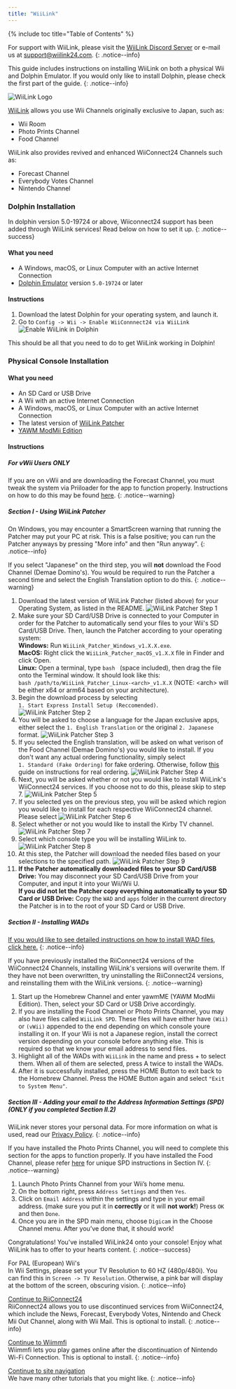 ```yaml
---
title: "WiiLink"
---
```


{% include toc title="Table of Contents" %}

For support with WiiLink, please visit the [WiiLink Discord Server](https://discord.com/invite/reqUMqxu8D) or e-mail us at [support@wiilink24.com](mailto:support@wiilink24.com).
{: .notice--info}

This guide includes instructions on installing WiiLink on both a physical Wii and Dolphin Emulator. If you would only like to install Dolphin, please check the first part of the guide.
{: .notice--info}

![WiiLink Logo](/images/WiiLinkLogo.png)

[WiiLink](https://wiilink24.com/) allows you use Wii Channels originally exclusive to Japan, such as:

- Wii Room
- Photo Prints Channel
- Food Channel

WiiLink also provides revived and enhanced WiiConnect24 Channels such as:

- Forecast Channel
- Everybody Votes Channel
- Nintendo Channel

### Dolphin Installation

In dolphin version 5.0-19724 or above, Wiiconnect24 support has been added through WiiLink services! Read below on how to set it up.
{: .notice--success}

#### What you need

- A Windows, macOS, or Linux Computer with an active Internet Connection
- [Dolphin Emulator](https://dolphin-emu.org/download/) version `5.0-19724` or later

#### Instructions

1. Download the latest Dolphin for your operating system, and launch it.
2. Go to `Config -> Wii -> Enable WiiConnnect24 via WiiLink`
   ![Enable WiiLink in Dolphin](/images/Dolphin_WiiLink/enable-wiilink.png)

This should be all that you need to do to get WiiLink working in Dolphin!

### Physical Console Installation

#### What you need

- An SD Card or USB Drive
- A Wii with an active Internet Connection
- A Windows, macOS, or Linux Computer with an active Internet Connection
- The latest version of [WiiLink Patcher](https://github.com/WiiLink24/WiiLink24-Patcher/releases/latest)
- [YAWM ModMii Edition](https://oscwii.org/library/app/yawmme)

#### Instructions

##### For vWii Users ONLY

If you are on vWii and are downloading the Forecast Channel, you must tweak the system via Priiloader for the app to function properly. Instructions on how to do this may be found [here](riiconnect24-vwii#section-iv---using-riiconnect24).
{: .notice--warning}

##### Section I - Using WiiLink Patcher

On Windows, you may encounter a SmartScreen warning that running the Patcher may put your PC at risk. This is a false positive; you can run the Patcher anyways by pressing "More info" and then "Run anyway".
{: .notice--info}

If you select "Japanese" on the third step, you will <b>not</b> download the Food Channel (Demae Domino's). You would be required to run the Patcher a second time and select the English Translation option to do this.
{: .notice--warning}

1. Download the latest version of WiiLink Patcher (listed above) for your Operating System, as listed in the README.
   ![WiiLink Patcher Step 1](/images/WiiLink_Patcher/1.png)
2. Make sure your SD Card/USB Drive is connected to your Computer in order for the Patcher to automatically send your files to your Wii's SD Card/USB Drive. Then, launch the Patcher according to your operating system:<br>
<b>Windows:</b> Run `WiiLink_Patcher_Windows_v1.X.X.exe`.<br>
<b>MacOS:</b> Right click the `WiiLink_Patcher_macOS_v1.X.X` file in Finder and click Open.<br>
<b>Linux:</b> Open a terminal, type `bash ` (space included), then drag the file onto the Terminal window. It should look like this: <br>`bash /path/to/WiiLink_Patcher_Linux-<arch>_v1.X.X` (NOTE: \<arch> will be either x64 or arm64 based on your architecture).
3. Begin the download process by selecting <br>`1. Start Express Install Setup (Reccomended)`.
   ![WiiLink Patcher Step 2](/images/WiiLink_Patcher/2.png)
3. You will be asked to choose a language for the Japan exclusive apps, either select the `1. English Translation` or the original `2. Japanese` format.
   ![WiiLink Patcher Step 3](/images/WiiLink_Patcher/3.png)
4. If you selected the English translation, will be asked on what verison of the Food Channel (Demae Domino's) you would like to install. If you don't want any actual ordering functionality, simply select <br>
`1. Standard (Fake Ordering)` for fake ordering. Otherwise, follow [this](wiilink-demae-dominos) guide on instructions for real ordering.
   ![WiiLink Patcher Step 4](/images/WiiLink_Patcher/4.png)
5. Next, you will be asked whether or not you would like to install WiiLink's WiiConnect24 services. If you choose not to do this, please skip to step 7.
   ![WiiLink Patcher Step 5](/images/WiiLink_Patcher/5.png)
6. If you selected yes on the previous step, you will be asked which region you would like to install for each respective WiiConnect24 channel. Please select
   ![WiiLink Patcher Step 6](/images/WiiLink_Patcher/6.png)
7. Select whether or not you would like to install the Kirby TV channel.
   ![WiiLink Patcher Step 7](/images/WiiLink_Patcher/7.png)
8. Select which console type you will be installing WiiLink to.
   ![WiiLink Patcher Step 8](/images/WiiLink_Patcher/8.png)
9. At this step, the Patcher will download the needed files based on your selections to the specified path.
   ![WiiLink Patcher Step 9](/images/WiiLink_Patcher/9.png)
10. <b>If the Patcher automatically downloaded files to your SD Card/USB Drive:</b> You may disconnect your SD Card/USB Drive from your Computer, and input it into your Wii/Wii U.<br>
<b>If you did not let the Patcher copy everything automatically to your SD Card or USB Drive:</b> Copy the `WAD` and `apps` folder in the current directory the Patcher is in to the root of your SD Card or USB Drive.

##### Section II - Installing WADs

[If you would like to see detailed instructions on how to install WAD files, click here.](yawmme)
{: .notice--info}

If you have previously installed the RiiConnect24 versions of the WiiConnect24 Channels, installing WiiLink's versions will overwrite them. If they have not been overwritten, try uninstalling the RiiConnect24 versions, and reinstalling them with the WiiLink versions.
{: .notice--warning}

1. Start up the Homebrew Channel and enter yawmME (YAWM ModMii Edition). Then, select your SD Card or USB Drive accordingly.
2. If you are installing the Food Channel or Photo Prints Channel, you may also have files called `WiiLink SPD`. These files will have either have `(Wii)` or `(vWii)` appended to the end depending on which console youre installing it on. If your Wii is not a Japanese region, install the correct version depending on your console before anything else. This is required so that we know your email address to send files.
3. Highlight all of the WADs with `WiiLink` in the name and press + to select them. When all of them are selected, press A twice to install the WADs.
4. After it is successfully installed, press the HOME Button to exit back to the Homebrew Channel. Press the HOME Button again and select `"Exit to System Menu"`.

##### Section III - Adding your email to the Address Information Settings (SPD) (ONLY if you completed Section II.2)

WiiLink never stores your personal data. For more information on what is used, read our [Privacy Policy](https://www.wiilink24.com/privacy-policy).
{: .notice--info}

If you have installed the Photo Prints Channel, you will need to complete this section for the apps to function properly. If you have installed the Food Channel, please refer [here](wiilink-demae-dominos) for unique SPD instructions in Section IV.
{: .notice--warning}

1. Launch Photo Prints Channel from your Wii’s home menu.
2. On the bottom right, press `Address Settings` and then `Yes`.
3. Click on `Email Address` within the settings and type in your email address. (make sure you put it in <b>correctly</b> or it will <b>not work!</b>) Press `OK` and then `Done`.
4. Once you are in the SPD main menu, choose `Digicam` in the Choose Channel menu. After you’ve done that, it should work!

Congratulations! You've installed WiiLink24 onto your console! Enjoy what WiiLink has to offer to your hearts content.
{: .notice--success}

For PAL (European) Wii's<br>
In Wii Settings, please set your TV Resolution to 60 HZ (480p/480i). You can find this in `Screen -> TV Resolution`. Otherwise, a pink bar will display at the bottom of the screen, obscuring vision.
{: .notice--info}

[Continue to RiiConnect24](riiconnect24)<br>
RiiConnect24 allows you to use discontinued services from WiiConnect24, which include the News, Forecast, Everybody Votes, Nintendo and Check Mii Out Channel, along with Wii Mail. This is optional to install.
{: .notice--info}

[Continue to Wiimmfi](wiimmfi)<br>
Wiimmfi lets you play games online after the discontinuation of Nintendo Wi-Fi Connection. This is optional to install.
{: .notice--info}

[Continue to site navigation](site-navigation)<br>
We have many other tutorials that you might like.
{: .notice--info}
